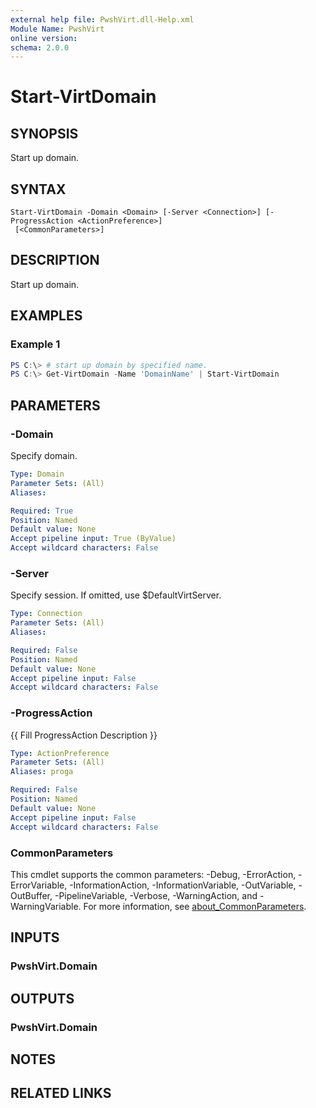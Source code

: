 ```yaml
---
external help file: PwshVirt.dll-Help.xml
Module Name: PwshVirt
online version:
schema: 2.0.0
---
```


# Start-VirtDomain

## SYNOPSIS
Start up domain.

## SYNTAX

```
Start-VirtDomain -Domain <Domain> [-Server <Connection>] [-ProgressAction <ActionPreference>]
 [<CommonParameters>]
```

## DESCRIPTION
Start up domain.

## EXAMPLES

### Example 1
```powershell
PS C:\> # start up domain by specified name.
PS C:\> Get-VirtDomain -Name 'DomainName' | Start-VirtDomain
```

## PARAMETERS

### -Domain
Specify domain.

```yaml
Type: Domain
Parameter Sets: (All)
Aliases:

Required: True
Position: Named
Default value: None
Accept pipeline input: True (ByValue)
Accept wildcard characters: False
```

### -Server
Specify session.
If omitted, use $DefaultVirtServer.

```yaml
Type: Connection
Parameter Sets: (All)
Aliases:

Required: False
Position: Named
Default value: None
Accept pipeline input: False
Accept wildcard characters: False
```

### -ProgressAction
{{ Fill ProgressAction Description }}

```yaml
Type: ActionPreference
Parameter Sets: (All)
Aliases: proga

Required: False
Position: Named
Default value: None
Accept pipeline input: False
Accept wildcard characters: False
```

### CommonParameters
This cmdlet supports the common parameters: -Debug, -ErrorAction, -ErrorVariable, -InformationAction, -InformationVariable, -OutVariable, -OutBuffer, -PipelineVariable, -Verbose, -WarningAction, and -WarningVariable. For more information, see [about_CommonParameters](http://go.microsoft.com/fwlink/?LinkID=113216).

## INPUTS

### PwshVirt.Domain
## OUTPUTS

### PwshVirt.Domain
## NOTES

## RELATED LINKS
